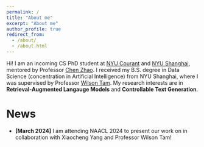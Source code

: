 ```yaml
---
permalink: /
title: "About me"
excerpt: "About me"
author_profile: true
redirect_from: 
  - /about/
  - /about.html
---
```


Hi! I am an incoming CS PhD student at [NYU Courant](https://cims.nyu.edu/dynamic/) and [NYU Shanghai](https://shanghai.nyu.edu), mentored by Professor [Chen Zhao](http://www.chenz.umiacs.io/). I received my B.S. degree in Data Science (concentration in Artificial Intelligence) from NYU Shanghai, where I was supervised by Professor [Wilson Tam](https://shanghai.nyu.edu/academics/faculty/directory/yik-cheung-wilson-tam). My research interests are in **Retrieval-Augmented Langauge Models** and **Controllable Text Generation**. 

News
======

* **[March 2024]** I am attending NAACL 2024 to present our work on [](https://arxiv.org/abs/2405.17893) in collaboration with Xiaocheng Yang and Professor Wilson Tam!

